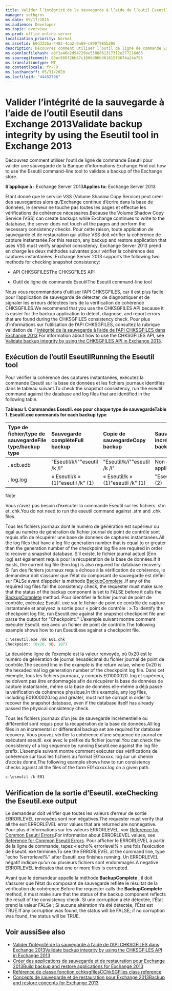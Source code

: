 ```yaml
---
title: Valider l’intégrité de la sauvegarde à l’aide de l’outil Eseutil dans Exchange 2013
manager: sethgros
ms.date: 09/17/2015
ms.audience: Developer
ms.topic: overview
ms.prod: office-online-server
localization_priority: Normal
ms.assetid: b0d325ba-4482-4ca2-9a69-c890f985b206
description: Découvrez comment utiliser l’outil de ligne de commande Eseutil pour valider une sauvegarde de la Banque d’informations Exchange.
ms.openlocfilehash: e8f1a46e2d94729ae5586861317312e277216d63
ms.sourcegitcommit: 88ec988f2bb67c1866d06b361615f3674a24e795
ms.translationtype: MT
ms.contentlocale: fr-FR
ms.lasthandoff: 05/31/2020
ms.locfileid: "44452796"
---
```

#  <a name="validate-backup-integrity-by-using-the-eseutil-tool-in-exchange-2013"></a><span data-ttu-id="f2f4d-103">Valider l’intégrité de la sauvegarde à l’aide de l’outil Eseutil dans Exchange 2013</span><span class="sxs-lookup"><span data-stu-id="f2f4d-103">Validate backup integrity by using the Eseutil tool in Exchange 2013</span></span>

<span data-ttu-id="f2f4d-104">Découvrez comment utiliser l’outil de ligne de commande Eseutil pour valider une sauvegarde de la Banque d’informations Exchange.</span><span class="sxs-lookup"><span data-stu-id="f2f4d-104">Find out how to use the Eseutil command-line tool to validate a backup of the Exchange store.</span></span> 
  
<span data-ttu-id="f2f4d-105">**S’applique à :** Exchange Server 2013</span><span class="sxs-lookup"><span data-stu-id="f2f4d-105">**Applies to:** Exchange Server 2013</span></span> 
  
<span data-ttu-id="f2f4d-106">Étant donné que le service VSS (Volume Shadow Copy Service) peut créer des sauvegardes alors qu’Exchange continue d’écrire dans la base de données, le serveur ne touche pas toutes les pages et effectue les vérifications de cohérence nécessaires.</span><span class="sxs-lookup"><span data-stu-id="f2f4d-106">Because the Volume Shadow Copy Service (VSS) can create backups while Exchange continues to write to the database, the server does not touch all the pages and perform the necessary consistency checks.</span></span> <span data-ttu-id="f2f4d-107">Pour cette raison, toute application de sauvegarde et de restauration qui utilise VSS doit vérifier la cohérence de capture instantanée.</span><span class="sxs-lookup"><span data-stu-id="f2f4d-107">For this reason, any backup and restore application that uses VSS must verify snapshot consistency.</span></span> <span data-ttu-id="f2f4d-108">Exchange Server 2013 prend en charge les deux méthodes suivantes pour vérifier la cohérence des captures instantanées :</span><span class="sxs-lookup"><span data-stu-id="f2f4d-108">Exchange Server 2013 supports the following two methods for checking snapshot consistency:</span></span> 
  
- <span data-ttu-id="f2f4d-109">API CHKSGFILES</span><span class="sxs-lookup"><span data-stu-id="f2f4d-109">The CHKSGFILES API</span></span>
    
- <span data-ttu-id="f2f4d-110">Outil de ligne de commande Eseutil</span><span class="sxs-lookup"><span data-stu-id="f2f4d-110">The Eseutil command-line tool</span></span>
    
<span data-ttu-id="f2f4d-111">Nous vous recommandons d’utiliser l’API CHKSGFILES, car il est plus facile pour l’application de sauvegarde de détecter, de diagnostiquer et de signaler les erreurs détectées lors de la vérification de cohérence CHKSGFILES.</span><span class="sxs-lookup"><span data-stu-id="f2f4d-111">We recommend that you use the CHKSGFILES API because it is easier for the backup application to detect, diagnose, and report errors that are found during the CHKSGFILES consistency check.</span></span> <span data-ttu-id="f2f4d-112">Pour plus d’informations sur l’utilisation de l’API CHKSGFILES, consultez la rubrique validation de l' [intégrité de la sauvegarde à l’aide de l’API CHKSGFILES dans Exchange 2013](how-to-validate-backup-integrity-by-using-the-chksgfiles-api-in-exchange.md).</span><span class="sxs-lookup"><span data-stu-id="f2f4d-112">For information about how to use the CHKSGFILES API, see [Validate backup integrity by using the CHKSGFILES API in Exchange 2013](how-to-validate-backup-integrity-by-using-the-chksgfiles-api-in-exchange.md).</span></span>
  
## <a name="running-the-eseutil-tool"></a><span data-ttu-id="f2f4d-113">Exécution de l’outil Eseutil</span><span class="sxs-lookup"><span data-stu-id="f2f4d-113">Running the Eseutil tool</span></span>

<span data-ttu-id="f2f4d-114">Pour vérifier la cohérence des captures instantanées, exécutez la commande Eseutil sur la base de données et les fichiers journaux identifiés dans le tableau suivant.</span><span class="sxs-lookup"><span data-stu-id="f2f4d-114">To check the snapshot consistency, run the eseutil command against the database and log files that are identified in the following table.</span></span> 
  
<span data-ttu-id="f2f4d-115">**Tableau 1. Commandes Eseutil. exe pour chaque type de sauvegarde**</span><span class="sxs-lookup"><span data-stu-id="f2f4d-115">**Table 1. Eseutil.exe commands for each backup type**</span></span>

|<span data-ttu-id="f2f4d-116">**Type de fichier/type de sauvegarde**</span><span class="sxs-lookup"><span data-stu-id="f2f4d-116">**File type/backup type**</span></span>|<span data-ttu-id="f2f4d-117">**Sauvegarde complète**</span><span class="sxs-lookup"><span data-stu-id="f2f4d-117">**Full backup**</span></span>|<span data-ttu-id="f2f4d-118">**Copie de sauvegarde**</span><span class="sxs-lookup"><span data-stu-id="f2f4d-118">**Copy backup**</span></span>|<span data-ttu-id="f2f4d-119">**Sauvegarde incrémentielle**</span><span class="sxs-lookup"><span data-stu-id="f2f4d-119">**Incremental backup**</span></span>|<span data-ttu-id="f2f4d-120">**Sauvegarde différentielle**</span><span class="sxs-lookup"><span data-stu-id="f2f4d-120">**Differential backup**</span></span>|
|:-----|:-----|:-----|:-----|:-----|
|<span data-ttu-id="f2f4d-121">. edb</span><span class="sxs-lookup"><span data-stu-id="f2f4d-121">.edb</span></span>  <br/> |<span data-ttu-id="f2f4d-122">"Eseutil/k/i"</span><span class="sxs-lookup"><span data-stu-id="f2f4d-122">"eseutil /k /i"</span></span>  <br/> |<span data-ttu-id="f2f4d-123">"Eseutil/k/i"</span><span class="sxs-lookup"><span data-stu-id="f2f4d-123">"eseutil /k /i"</span></span>  <br/> |<span data-ttu-id="f2f4d-124">Non applicable</span><span class="sxs-lookup"><span data-stu-id="f2f4d-124">Not applicable</span></span>  <br/> |<span data-ttu-id="f2f4d-125">Non applicable</span><span class="sxs-lookup"><span data-stu-id="f2f4d-125">Not applicable</span></span>  <br/> |
|<span data-ttu-id="f2f4d-126">. log</span><span class="sxs-lookup"><span data-stu-id="f2f4d-126">.log</span></span>  <br/> |<span data-ttu-id="f2f4d-127">« Eseutil/k » (1)</span><span class="sxs-lookup"><span data-stu-id="f2f4d-127">"eseutil /k" (1)</span></span>  <br/> |<span data-ttu-id="f2f4d-128">« Eseutil/k » (1)</span><span class="sxs-lookup"><span data-stu-id="f2f4d-128">"eseutil /k" (1)</span></span>  <br/> |<span data-ttu-id="f2f4d-129">"Eseutil/k" (2)</span><span class="sxs-lookup"><span data-stu-id="f2f4d-129">"eseutil /k" (2)</span></span>  <br/> |<span data-ttu-id="f2f4d-130">"Eseutil/k" (2)</span><span class="sxs-lookup"><span data-stu-id="f2f4d-130">"eseutil /k" (2)</span></span>  <br/> |
   
> [!NOTE]
> <span data-ttu-id="f2f4d-131">Vous n’avez pas besoin d’exécuter la commande Eseutil sur les fichiers. stm et. chk.</span><span class="sxs-lookup"><span data-stu-id="f2f4d-131">You do not need to run the eseutil command against .stm and .chk files.</span></span> 
  
<span data-ttu-id="f2f4d-132">Tous les fichiers journaux dont le numéro de génération est supérieur ou égal au numéro de génération du fichier journal de point de contrôle sont requis afin de récupérer une base de données de captures instantanées.</span><span class="sxs-lookup"><span data-stu-id="f2f4d-132">All the log files that have a log file generation number that is equal to or greater than the generation number of the checkpoint log file are required in order to recover a snapshot database.</span></span> <span data-ttu-id="f2f4d-133">S’il existe, le fichier journal actuel (Enn. log) est également requis pour la récupération de la base de données.</span><span class="sxs-lookup"><span data-stu-id="f2f4d-133">If it exists, the current log file (Enn.log) is also required for database recovery.</span></span> <span data-ttu-id="f2f4d-134">Si l’un des fichiers journaux requis échoue à la vérification de cohérence, le demandeur doit s’assurer que l’état du composant de sauvegarde est défini sur FALSe avant d’appeler la méthode [BackupComplete](https://msdn.microsoft.com/library/windows/desktop/aa382651%28v=vs.85%29.aspx) .</span><span class="sxs-lookup"><span data-stu-id="f2f4d-134">If any of the required log files fail the consistency check, the requester must make sure that the status of the backup component is set to FALSE before it calls the [BackupComplete](https://msdn.microsoft.com/library/windows/desktop/aa382651%28v=vs.85%29.aspx) method.</span></span> <span data-ttu-id="f2f4d-135">Pour identifier le fichier journal de point de contrôle, exécutez Eseutil. exe sur le fichier de point de contrôle de capture instantanée et analysez la sortie pour « point de contrôle : ».</span><span class="sxs-lookup"><span data-stu-id="f2f4d-135">To identify the checkpoint log file, run Eseutil.exe against the snapshot checkpoint file and parse the output for "Checkpoint:."</span></span> <span data-ttu-id="f2f4d-136">L’exemple suivant montre comment exécuter Eseutil. exe avec un fichier de point de contrôle.</span><span class="sxs-lookup"><span data-stu-id="f2f4d-136">The following example shows how to run Eseutil.exe against a checkpoint file.</span></span> 
  
```cpp
c:\eseutil.exe /mk E01.chk
Checkpoint: (0x20, 9D, 187)
```

<span data-ttu-id="f2f4d-137">La deuxième ligne de l’exemple est la valeur renvoyée, où 0x20 est le numéro de génération de journal hexadécimal du fichier journal de point de contrôle.</span><span class="sxs-lookup"><span data-stu-id="f2f4d-137">The second line in the example is the return value, where 0x20 is the hexadecimal log generation number of the checkpoint log file.</span></span> <span data-ttu-id="f2f4d-138">Dans cet exemple, tous les fichiers journaux, y compris E01000020. log et supérieur, ne doivent pas être endommagés afin de récupérer la base de données de capture instantanée, même si la base de données elle-même a déjà passé la vérification de cohérence physique.</span><span class="sxs-lookup"><span data-stu-id="f2f4d-138">In this example, any log files, including E01000020.log and greater, must not be corrupt in order to recover the snapshot database, even if the database itself has already passed the physical consistency check.</span></span>
  
<span data-ttu-id="f2f4d-139">Tous les fichiers journaux d’un jeu de sauvegarde incrémentielle ou différentiel sont requis pour la récupération de la base de données.</span><span class="sxs-lookup"><span data-stu-id="f2f4d-139">All log files in an incremental or differential backup set are required for database recovery.</span></span> <span data-ttu-id="f2f4d-140">Vous pouvez vérifier la cohérence d’une séquence de journal en exécutant eseutil. exe avec le préfixe du fichier journal.</span><span class="sxs-lookup"><span data-stu-id="f2f4d-140">You can check the consistency of a log sequence by running Eseutil.exe against the log file prefix.</span></span> <span data-ttu-id="f2f4d-141">L’exemple suivant montre comment exécuter des vérifications de cohérence sur tous les fichiers au format E01xxxxx. log sur un chemin d’accès donné.</span><span class="sxs-lookup"><span data-stu-id="f2f4d-141">The following example shows how to run consistency checks against all the files of the form E01xxxxx.log on a given path.</span></span>
  
```cpp
c:\eseutil /k E01
```

## <a name="checking-the-eseutilexe-output"></a><span data-ttu-id="f2f4d-142">Vérification de la sortie d’Eseutil. exe</span><span class="sxs-lookup"><span data-stu-id="f2f4d-142">Checking the Eseutil.exe output</span></span>

<span data-ttu-id="f2f4d-143">Le demandeur doit vérifier que toutes les valeurs d’erreur de sortie ERRORLEVEL renvoyées sont non négatives.</span><span class="sxs-lookup"><span data-stu-id="f2f4d-143">The requester must verify that all the exit ERRORLEVEL error values that are returned are nonnegative.</span></span> <span data-ttu-id="f2f4d-144">Pour plus d’informations sur les valeurs ERRORLEVEL, voir [Reference for Common Eseutil Errors](https://technet.microsoft.com/library/aa996759%28v=exchg.80%29.aspx).</span><span class="sxs-lookup"><span data-stu-id="f2f4d-144">For information about ERRORLEVEL values, see [Reference for Common Eseutil Errors](https://technet.microsoft.com/library/aa996759%28v=exchg.80%29.aspx).</span></span> <span data-ttu-id="f2f4d-145">Pour afficher le ERRORLEVEL à partir de la ligne de commande, tapez « echo% errorlevel% » une fois l’exécution de Eseutil. exe terminée.</span><span class="sxs-lookup"><span data-stu-id="f2f4d-145">To see the ERRORLEVEL at the command line, type "echo %errorlevel%" after Eseutil.exe finishes running.</span></span> <span data-ttu-id="f2f4d-146">Un ERRORLEVEL négatif indique qu’un ou plusieurs fichiers sont endommagés.</span><span class="sxs-lookup"><span data-stu-id="f2f4d-146">A negative ERRORLEVEL indicates that one or more files is corrupted.</span></span>
  
<span data-ttu-id="f2f4d-147">Avant que le demandeur appelle la méthode **BackupComplete** , il doit s’assurer que l’état du composant de sauvegarde reflète le résultat de la vérification de cohérence.</span><span class="sxs-lookup"><span data-stu-id="f2f4d-147">Before the requester calls the **BackupComplete** method, it must make sure that the status of the backup component reflects the result of the consistency check.</span></span> <span data-ttu-id="f2f4d-148">Si une corruption a été détectée, l’État prend la valeur FALSe ; Si aucune altération n’a été détectée, l’État est TRUE.</span><span class="sxs-lookup"><span data-stu-id="f2f4d-148">If any corruption was found, the status will be FALSE; if no corruption was found, the status will be TRUE.</span></span> 
  
## <a name="see-also"></a><span data-ttu-id="f2f4d-149">Voir aussi</span><span class="sxs-lookup"><span data-stu-id="f2f4d-149">See also</span></span>

- [<span data-ttu-id="f2f4d-150">Valider l’intégrité de la sauvegarde à l’aide de l’API CHKSGFILES dans Exchange 2013</span><span class="sxs-lookup"><span data-stu-id="f2f4d-150">Validate backup integrity by using the CHKSGFILES API in Exchange 2013</span></span>](how-to-validate-backup-integrity-by-using-the-chksgfiles-api-in-exchange.md)
- [<span data-ttu-id="f2f4d-151">Créer des applications de sauvegarde et de restauration pour Exchange 2013</span><span class="sxs-lookup"><span data-stu-id="f2f4d-151">Build backup and restore applications for Exchange 2013</span></span>](build-backup-and-restore-applications-for-exchange-2013.md)
- [<span data-ttu-id="f2f4d-152">Référence de classe fonction cchksgfiles</span><span class="sxs-lookup"><span data-stu-id="f2f4d-152">CChkSGFiles class reference</span></span>](cchksgfiles-class-reference.md)
- [<span data-ttu-id="f2f4d-153">Concepts de sauvegarde et de restauration pour Exchange 2013</span><span class="sxs-lookup"><span data-stu-id="f2f4d-153">Backup and restore concepts for Exchange 2013</span></span>](backup-and-restore-concepts-for-exchange-2013.md)
    

